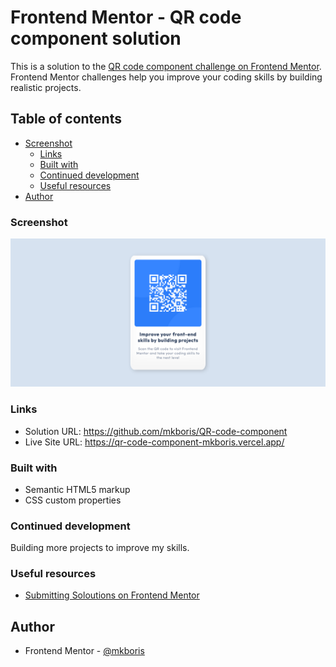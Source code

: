 # Frontend Mentor - QR code component solution

This is a solution to the [QR code component challenge on Frontend Mentor](https://www.frontendmentor.io/challenges/qr-code-component-iux_sIO_H). Frontend Mentor challenges help you improve your coding skills by building realistic projects.

## Table of contents

- [Screenshot](#screenshot)
  - [Links](#links)
  - [Built with](#built-with)
  - [Continued development](#continued-development)
  - [Useful resources](#useful-resources)
- [Author](#author)

### Screenshot

![](/design/Screenshot.png)

### Links

- Solution URL: https://github.com/mkboris/QR-code-component
- Live Site URL: https://qr-code-component-mkboris.vercel.app/

### Built with

- Semantic HTML5 markup
- CSS custom properties

### Continued development

Building more projects to improve my skills.

### Useful resources

- [Submitting Soloutions on Frontend Mentor](https://medium.com/frontend-mentor/a-complete-guide-to-submitting-solutions-on-frontend-mentor-ac6384162248)

## Author

- Frontend Mentor - [@mkboris](https://www.frontendmentor.io/profile/mkboris)

